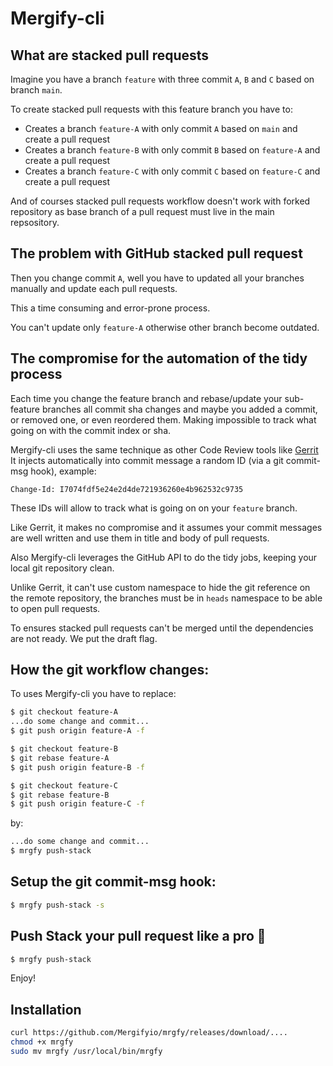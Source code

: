 # Mergify-cli

## What are stacked pull requests

Imagine you have a branch `feature` with three commit `A`, `B` and `C` based on branch `main`.

To create stacked pull requests with this feature branch you have to:

* Creates a branch `feature-A` with only commit `A` based on `main` and create a pull request
* Creates a branch `feature-B` with only commit `B` based on `feature-A` and create a pull request
* Creates a branch `feature-C` with only commit `C` based on `feature-C` and create a pull request

And of courses stacked pull requests workflow doesn't work with forked
repository as base branch of a pull request must live in the main repsository.

## The problem with GitHub stacked pull request

Then you change commit `A`, well you have to updated all your branches manually
and update each pull requests.

This a time consuming and error-prone process.

You can't update only `feature-A` otherwise other branch become outdated.


## The compromise for the automation of the tidy process

Each time you change the feature branch and rebase/update your sub-feature
branches all commit sha changes and maybe you added a commit, or removed one, or
even reordered them. Making impossible to track what going on with the commit index or sha.

Mergify-cli uses the same technique as other Code Review tools like [Gerrit](https://www.gerritcodereview.com/)
It injects automatically into commit message a random ID (via a git commit-msg hook), example:

```
Change-Id: I7074fdf5e24e2d4de721936260e4b962532c9735
```

These IDs will allow to track what is going on on your `feature` branch.

Like Gerrit, it makes no compromise and it assumes your commit messages are well
written and use them in title and body of pull requests.

Also Mergify-cli leverages the GitHub API to do the tidy jobs, keeping your
local git repository clean.

Unlike Gerrit, it can't use custom namespace to hide the git reference on the
remote repository, the branches must be in `heads` namespace to be able to open
pull requests.

To ensures stacked pull requests can't be merged until the dependencies are not ready.
We put the draft flag.

## How the git workflow changes:

To uses Mergify-cli you have to replace:

```bash
$ git checkout feature-A
...do some change and commit...
$ git push origin feature-A -f

$ git checkout feature-B
$ git rebase feature-A
$ git push origin feature-B -f

$ git checkout feature-C
$ git rebase feature-B
$ git push origin feature-C -f
```

by:

```bash
...do some change and commit...
$ mrgfy push-stack
```

## Setup the git commit-msg hook:

```bash
$ mrgfy push-stack -s
```

## Push Stack your pull request like a pro 🦾

```bash
$ mrgfy push-stack
```

Enjoy!

## Installation

```bash
curl https://github.com/Mergifyio/mrgfy/releases/download/....
chmod +x mrgfy
sudo mv mrgfy /usr/local/bin/mrgfy
```
